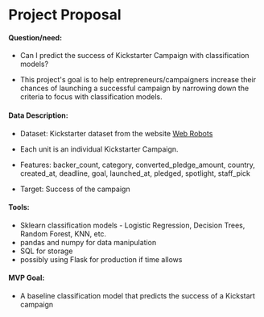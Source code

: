 # Project Proposal

#### Question/need:

- Can I predict the success of Kickstarter Campaign with classification models?

- This project's goal is to help entrepreneurs/campaigners increase their chances of launching a successful campaign by narrowing down the criteria to focus with classification models.

  

#### Data Description:

- Dataset: Kickstarter dataset from the website [Web Robots](https://webrobots.io/kickstarter-datasets/)

- Each unit is an individual Kickstarter Campaign. 

- Features: backer_count, category, converted_pledge_amount, country, created_at, deadline, goal, launched_at, pledged, spotlight, staff_pick

- Target: Success of the campaign

  

#### Tools:

- Sklearn classification models - Logistic Regression, Decision Trees, Random Forest, KNN, etc.
- pandas and numpy for data manipulation
- SQL for storage
- possibly using Flask for production if time allows

#### MVP Goal:

- A baseline classification model that predicts the success of a Kickstart campaign

  